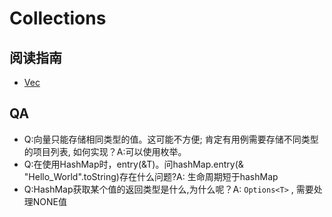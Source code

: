 # Collections

## 阅读指南

- [Vec]((https://doc.rust-lang.org/std/vec/struct.Vec.html))

## QA

- Q:向量只能存储相同类型的值。这可能不方便; 肯定有用例需要存储不同类型的项目列表, 如何实现？A:可以使用枚举。
- Q:在使用HashMap时，entry(&T)。问hashMap.entry(& "Hello_World".toString)存在什么问题?A: 生命周期短于hashMap
- Q:HashMap获取某个值的返回类型是什么,为什么呢？A: `Options<T>` , 需要处理NONE值